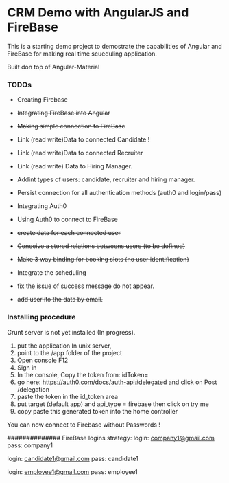 # CRM Demo with AngularJS and FireBase

This is a starting demo project to demostrate the capabilities
of Angular and FireBase for making real time scueduling application.

Built don top of Angular-Material


### TODOs
* ~~Creating Firebase~~
* ~~Integrating FireBase into Angular~~
* ~~Making simple connection to FireBase~~

* Link (read write)Data to connected Candidate !
* Link (read write)Data to connected Recruiter
* Link (read write) Data to Hiring Manager.

* Addint types of users: candidate, recruiter and hiring manager.
* Persist connection for all authentication methods (auth0 and login/pass)
* Integrating Auth0
* Using Auth0 to connect to FireBase
* ~~create data for each connected user~~
* ~~Conceive a stored relations betweens users (to be defined)~~
* ~~Make 3 way binding for booking slots (no user identification)~~
* Integrate the scheduling
* fix the issue of success message do not appear.
* ~~add user ito the data by email.~~


### Installing procedure

Grunt server is not yet installed (In progress).

1. put the application In unix server,
2. point to the /app folder of the project
3. Open console F12
4. Sign in
5. In the console, Copy the token from: idToken=
6. go here: https://auth0.com/docs/auth-api#delegated and click on Post /delegation
7. paste the token in the id_token area
8. put target (default app) and api_type = firebase then click on try me
9. copy paste this generated token into the home controller

You can now connect to Firebase without Passwords !

##############
FireBase logins strategy:
login: company1@gmail.com
pass: company1

login: candidate1@gmail.com
pass: candidate1

login: employee1@gmail.com
pass: employee1